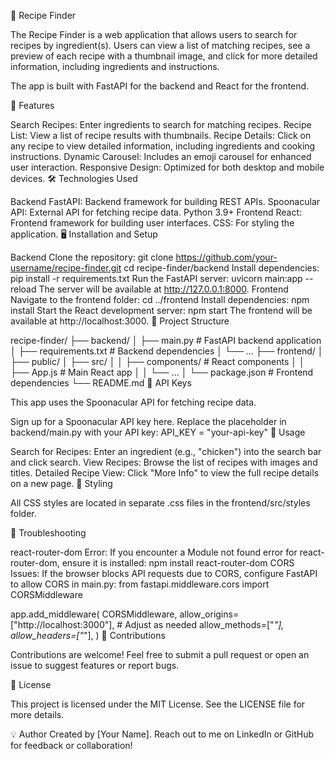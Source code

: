 🍴 Recipe Finder

The Recipe Finder is a web application that allows users to search for recipes by ingredient(s). Users can view a list of matching recipes, see a preview of each recipe with a thumbnail image, and click for more detailed information, including ingredients and instructions.

The app is built with FastAPI for the backend and React for the frontend.

🚀 Features

Search Recipes: Enter ingredients to search for matching recipes.
Recipe List: View a list of recipe results with thumbnails.
Recipe Details: Click on any recipe to view detailed information, including ingredients and cooking instructions.
Dynamic Carousel: Includes an emoji carousel for enhanced user interaction.
Responsive Design: Optimized for both desktop and mobile devices.
🛠️ Technologies Used

Backend
FastAPI: Backend framework for building REST APIs.
Spoonacular API: External API for fetching recipe data.
Python 3.9+
Frontend
React: Frontend framework for building user interfaces.
CSS: For styling the application.
🖥️ Installation and Setup

Backend
Clone the repository:
git clone https://github.com/your-username/recipe-finder.git
cd recipe-finder/backend
Install dependencies:
pip install -r requirements.txt
Run the FastAPI server:
uvicorn main:app --reload
The server will be available at http://127.0.0.1:8000.
Frontend
Navigate to the frontend folder:
cd ../frontend
Install dependencies:
npm install
Start the React development server:
npm start
The frontend will be available at http://localhost:3000.
📂 Project Structure

recipe-finder/
├── backend/
│ ├── main.py # FastAPI backend application
│ ├── requirements.txt # Backend dependencies
│ └── ...
├── frontend/
│ ├── public/
│ ├── src/
│ │ ├── components/ # React components
│ │ ├── App.js # Main React app
│ │ └── ...
│ └── package.json # Frontend dependencies
└── README.md
🔑 API Keys

This app uses the Spoonacular API for fetching recipe data.

Sign up for a Spoonacular API key here.
Replace the placeholder in backend/main.py with your API key:
API_KEY = "your-api-key"
🌟 Usage

Search for Recipes: Enter an ingredient (e.g., "chicken") into the search bar and click search.
View Recipes: Browse the list of recipes with images and titles.
Detailed Recipe View: Click "More Info" to view the full recipe details on a new page.
🎨 Styling

All CSS styles are located in separate .css files in the frontend/src/styles folder.

🔧 Troubleshooting

react-router-dom Error: If you encounter a Module not found error for react-router-dom, ensure it is installed:
npm install react-router-dom
CORS Issues: If the browser blocks API requests due to CORS, configure FastAPI to allow CORS in main.py:
from fastapi.middleware.cors import CORSMiddleware

app.add_middleware(
CORSMiddleware,
allow_origins=["http://localhost:3000"], # Adjust as needed
allow_methods=["*"],
allow_headers=["*"],
)
🙌 Contributions

Contributions are welcome! Feel free to submit a pull request or open an issue to suggest features or report bugs.

📜 License

This project is licensed under the MIT License. See the LICENSE file for more details.

💡 Author
Created by [Your Name]. Reach out to me on LinkedIn or GitHub for feedback or collaboration!
